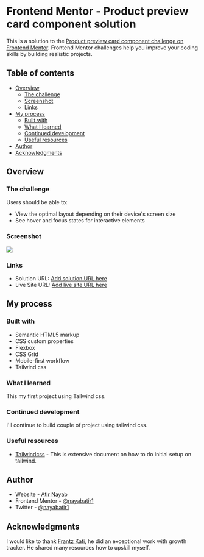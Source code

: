 # Frontend Mentor - Product preview card component solution

This is a solution to the [Product preview card component challenge on Frontend Mentor](https://www.frontendmentor.io/challenges/product-preview-card-component-GO7UmttRfa). Frontend Mentor challenges help you improve your coding skills by building realistic projects.

## Table of contents

- [Overview](#overview)
  - [The challenge](#the-challenge)
  - [Screenshot](#screenshot)
  - [Links](#links)
- [My process](#my-process)
  - [Built with](#built-with)
  - [What I learned](#what-i-learned)
  - [Continued development](#continued-development)
  - [Useful resources](#useful-resources)
- [Author](#author)
- [Acknowledgments](#acknowledgments)

## Overview

### The challenge

Users should be able to:

- View the optimal layout depending on their device's screen size
- See hover and focus states for interactive elements

### Screenshot

![](./images/Screenshot_20230129_170035.png)

### Links

- Solution URL: [Add solution URL here](https://github.com/nayabatir1/Product-preview-card---Tailwind)
- Live Site URL: [Add live site URL here](https://nayabatir1.github.io/Product-preview-card---Tailwind/)

## My process

### Built with

- Semantic HTML5 markup
- CSS custom properties
- Flexbox
- CSS Grid
- Mobile-first workflow
- Tailwind css

### What I learned

This my first project using Tailwind css.

### Continued development

I'll continue to build couple of project using tailwind css.

### Useful resources

- [Tailwindcss](https://tailwindcss.com/) - This is extensive document on how to do initial setup on tailwind.

## Author

- Website - [Atir Nayab](https://github.com/nayabatir1)
- Frontend Mentor - [@nayabatir1](https://www.frontendmentor.io/profile/nayabatir1)
- Twitter - [@nayabatir1](https://twitter.com/nayabatir1)

## Acknowledgments

I would like to thank [Frantz Kati](https://twitter.com/bahdcoder), he did an exceptional work with growth tracker. He shared many resources how to upskill myself.
